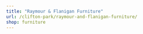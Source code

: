 ```yaml
---
title: "Raymour & Flanigan Furniture"
url: /clifton-park/raymour-and-flanigan-furniture/
shop: furniture
---
```

